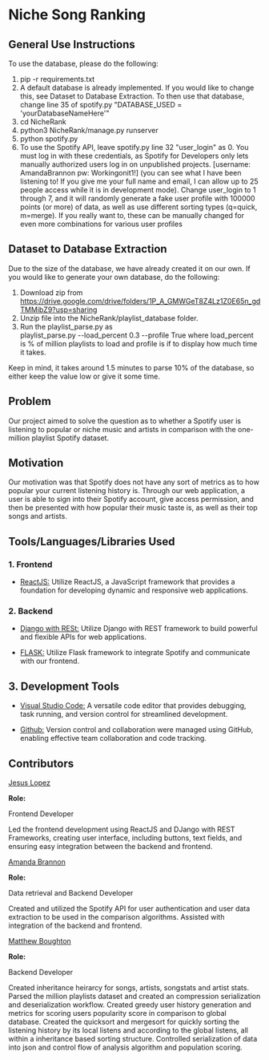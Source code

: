 # Niche Song Ranking

## General Use Instructions

To use the database, please do the following:
1. pip -r requirements.txt
2. A default database is already implemented. If you would like to change this, see Dataset to Database Extraction. To then use that database, change line 35 of spotify.py "DATABASE_USED = 'yourDatabaseNameHere'"
3. cd NicheRank
4. python3 NicheRank/manage.py runserver
5. python spotify.py
6. To use the Spotify API, leave spotify.py line 32 "user_login" as 0. You must log in with these credentials, as Spotify for Developers only lets manually authorized users log in on unpublished projects. [username: AmandaBrannon pw: Workingonit1!] (you can see what I have been listening to! If you give me your full name and email, I can allow up to 25 people access while it is in development mode). Change user_login to 1 through 7, and it will randomly generate a fake user profile with 100000 points (or more) of data, as well as use different sorting types (q=quick, m=merge). If you really want to, these can be manually changed for even more combinations for various user profiles
## Dataset to Database Extraction

Due to the size of the database, we have already created it on our own. If you would like to generate your own database, do the following: 

1. Download zip from https://drive.google.com/drive/folders/1P_A_GMWGeT8Z4Lz1Z0E65n_gdTMMibZ9?usp=sharing
2. Unzip file into the NicheRank/playlist_database folder.
3. Run the playlist_parse.py as   
    playlist_parse.py --load_percent 0.3 --profile True 
    where load_percent is % of million playlists to load and profile is if to display how much time it takes.

Keep in mind, it takes around 1.5 minutes to parse 10% of the database, so either keep the value low or give it some time.

## Problem
Our project aimed to solve the question as to whether a Spotify user is listening to popular or niche music and artists in comparison with the one-million playlist Spotify dataset.

## Motivation
Our motivation was that Spotify does not have any sort of metrics as to how popular your current listening history is. Through our web application, a user is able to sign into their Spotify account, give access permission, and then be presented with how popular their music taste is, as well as their top songs and artists.


## Tools/Languages/Libraries Used

### 1. **Frontend**
- [ReactJS:](https://react.dev/) Utilize ReactJS, a JavaScript framework that provides a foundation for developing dynamic and responsive web applications.

### 2. **Backend**
- [Django with RESt:](https://www.django-rest-framework.org/)  Utilize Django with REST framework to build powerful and flexible APIs for web applications.

- [FLASK:](https://flask.palletsprojects.com/en/3.0.x/) Utilize Flask framework to integrate Spotify and communicate with our frontend.

## 3. **Development Tools**
- [Visual Studio Code:](https://code.visualstudio.com/) A versatile code editor that provides debugging, task running, and version control for streamlined development.

- [Github:](https://github.com/jlopezmarti20/NicheRank) Version control and collaboration were managed using GitHub, enabling effective team collaboration and code tracking.

## Contributors

[Jesus Lopez](https://github.com/jlopezmarti20)  

**Role:** 

Frontend Developer

Led the frontend development using ReactJS and DJango with REST Frameworks, creating user interface, including buttons, text fields, and ensuring easy integration between the backend and frontend. 



[Amanda Brannon](https://github.com/AmandaBrannon)  

**Role:** 

Data retrieval and Backend Developer

Created and utilized the Spotify API for user authentication and user data extraction to be used in the comparison algorithms. Assisted with integration of the backend and frontend.


[Matthew Boughton](https://github.com/mattcattb)  

**Role:**

Backend Developer

Created inheritance heirarcy for songs, artists, songstats and artist stats. Parsed the million playlists dataset and created an compression serialization and deserialization workflow. Created greedy user history generation and metrics for scoring users popularity score in comparison to global database. Created the quicksort and mergesort for quickly sorting the listening history by its local listens and according to the global listens, all within a inheritance based sorting structure. Controlled serialization of data into json and control flow of analysis algorithm and population scoring. 



